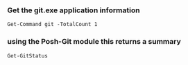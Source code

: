 ### Get the git.exe application information

```Get-Command git -TotalCount 1```

### using the Posh-Git module this returns a summary
```Get-GitStatus```
